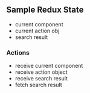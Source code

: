 ## Sample Redux State
 - current component
 - current action obj
 - search result

### Actions
 - receive current component
 - receive action object
 - receive search result
 - fetch search result
